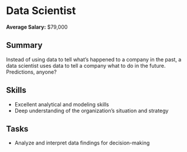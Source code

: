 # Data Scientist

**Average Salary:** $79,000

## Summary
Instead of using data to tell what’s happened to a company in the past, a data scientist uses data to tell a company what to do in the future. Predictions, anyone?

## Skills
- Excellent analytical and modeling skills
- Deep understanding of the organization’s situation and strategy

## Tasks
- Analyze and interpret data findings for decision-making
